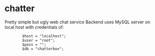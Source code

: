 # chatter
Pretty simple but ugly web chat service
Backend uses MySQL server on local host with credentials of:

            $host = "localhost";
            $user = "root";
            $pass = "";
            $db = "chatterbox";
